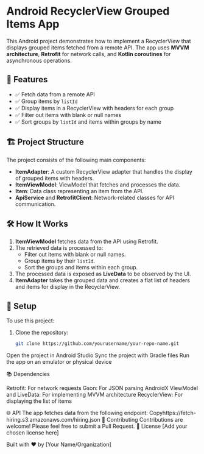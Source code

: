 # Android RecyclerView Grouped Items App

This Android project demonstrates how to implement a RecyclerView that displays grouped items fetched from a remote API. The app uses **MVVM architecture**, **Retrofit** for network calls, and **Kotlin coroutines** for asynchronous operations.

## 🚀 Features

- ✅ Fetch data from a remote API
- ✅ Group items by `listId`
- ✅ Display items in a RecyclerView with headers for each group
- ✅ Filter out items with blank or null names
- ✅ Sort groups by `listId` and items within groups by name

## 🏗 Project Structure

The project consists of the following main components:

- **ItemAdapter**: A custom RecyclerView adapter that handles the display of grouped items with headers.
- **ItemViewModel**: ViewModel that fetches and processes the data.
- **Item**: Data class representing an item from the API.
- **ApiService** and **RetrofitClient**: Network-related classes for API communication.

## 🛠 How It Works

1. **ItemViewModel** fetches data from the API using Retrofit.
2. The retrieved data is processed to:
   - Filter out items with blank or null names.
   - Group items by their `listId`.
   - Sort the groups and items within each group.
3. The processed data is exposed as **LiveData** to be observed by the UI.
4. **ItemAdapter** takes the grouped data and creates a flat list of headers and items for display in the RecyclerView.

## 🔧 Setup
To use this project:

1. Clone the repository:
   ```bash
   git clone https://github.com/yourusername/your-repo-name.git

Open the project in Android Studio
Sync the project with Gradle files
Run the app on an emulator or physical device

📚 Dependencies

Retrofit: For network requests
Gson: For JSON parsing
AndroidX ViewModel and LiveData: For implementing MVVM architecture
RecyclerView: For displaying the list of items

🌐 API
The app fetches data from the following endpoint:
Copyhttps://fetch-hiring.s3.amazonaws.com/hiring.json
🤝 Contributing
Contributions are welcome! Please feel free to submit a Pull Request.
📄 License
[Add your chosen license here]

Built with ❤️ by [Your Name/Organization]

